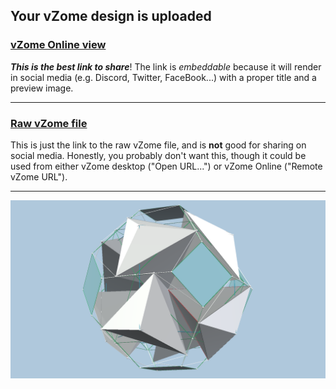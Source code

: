 ## Your vZome design is uploaded

### [vZome Online view][embed]

***This is the best link to share***!  The link is *embeddable* because it will render in social media (e.g. Discord, Twitter, FaceBook...) with a proper title and a preview image.

---

### [Raw vZome file][raw]

This is just the link to the raw vZome file, and is **not** good for
sharing on social media.
Honestly, you probably don't want this, though it could be used from either
vZome desktop ("Open URL...") or vZome Online ("Remote vZome URL").

---

![Image](<Cubocta_snubbish_sq.png>)


[embed]: <https://vzome.com/app/embed.py?url=https://raw.githubusercontent.com/domdib/vzome-sharing/main/2021/08/09/15-20-46-Cubocta_snubbish_sq/Cubocta_snubbish_sq.vZome>
[raw]: <https://raw.githubusercontent.com/domdib/vzome-sharing/main/2021/08/09/15-20-46-Cubocta_snubbish_sq/Cubocta_snubbish_sq.vZome>
